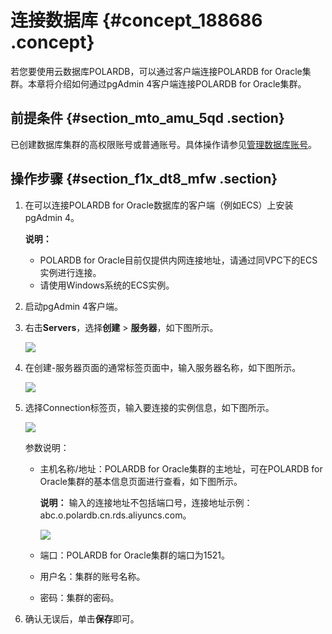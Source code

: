 # 连接数据库 {#concept_188686 .concept}

若您要使用云数据库POLARDB，可以通过客户端连接POLARDB for Oracle集群。本章将介绍如何通过pgAdmin 4客户端连接POLARDB for Oracle集群。

## 前提条件 {#section_mto_amu_5qd .section}

已创建数据库集群的高权限账号或普通账号。具体操作请参见[管理数据库账号](../../../../cn.zh-CN/用户指南/账号管理/管理数据库账号.md#)。

## 操作步骤 {#section_f1x_dt8_mfw .section}

1.  在可以连接POLARDB for Oracle数据库的客户端（例如ECS）上安装pgAdmin 4。

    **说明：** 

    -   POLARDB for Oracle目前仅提供内网连接地址，请通过同VPC下的ECS实例进行连接。
    -   请使用Windows系统的ECS实例。
2.  启动pgAdmin 4客户端。
3.  右击**Servers**，选择**创建** \> **服务器**，如下图所示。

    ![](http://static-aliyun-doc.oss-cn-hangzhou.aliyuncs.com/assets/img/162645/155736839946120_zh-CN.png)

4.  在创建-服务器页面的通常标签页面中，输入服务器名称，如下图所示。

    ![](http://static-aliyun-doc.oss-cn-hangzhou.aliyuncs.com/assets/img/162645/155736839946122_zh-CN.png)

5.  选择Connection标签页，输入要连接的实例信息，如下图所示。

    ![](http://static-aliyun-doc.oss-cn-hangzhou.aliyuncs.com/assets/img/162645/155736839946123_zh-CN.png)

    参数说明：

    -   主机名称/地址：POLARDB for Oracle集群的主地址，可在POLARDB for Oracle集群的基本信息页面进行查看，如下图所示。

        **说明：** 输入的连接地址不包括端口号，连接地址示例：abc.o.polardb.cn.rds.aliyuncs.com。

        ![](http://static-aliyun-doc.oss-cn-hangzhou.aliyuncs.com/assets/img/162645/155736840046126_zh-CN.png)

    -   端口：POLARDB for Oracle集群的端口为1521。
    -   用户名：集群的账号名称。
    -   密码：集群的密码。
6.  确认无误后，单击**保存**即可。

